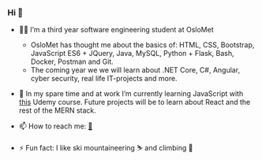 ### Hi 👋


- 👨‍🎓 I’m a third year software engineering student at OsloMet
  * OsloMet has thought me about the basics of: HTML, CSS, Bootstrap, JavaScript ES6 + JQuery, Java, MySQL, Python + Flask, Bash, Docker, Postman and Git.
  * The coming year we we will learn about .NET Core, C#, Angular, cyber security, real life IT-projects and more.

- 🌱 In my spare time and at work I’m currently learning JavaScript with [this](https://www.udemy.com/course/the-complete-javascript-course/) Udemy course. Future projects will be to learn about React and the rest of the MERN stack.

- 📫 How to reach me: [📨](mailto:kristiansrum@gmail.com)

- ⚡️ Fun fact: I like ski mountaineering ⛷ and climbing 🧗

